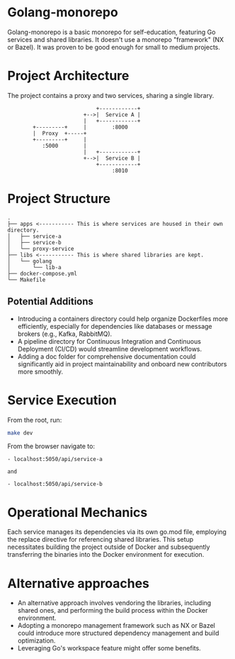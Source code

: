 # Golang-monorepo

Golang-monorepo is a basic monorepo for self-education, featuring Go services and shared libraries. It doesn't use a monorepo "framework" (NX or Bazel). It was proven to be good enough for small to medium projects.

# Project Architecture

The project contains a proxy and two services, sharing a single library.

```
                            +------------+
                        +-->|  Service A |
                        |   +------------+
        +---------+     |        :8000 
        |  Proxy  +-----+  
        +---------+     | 
           :5000        |  
                        |   +------------+
                        +-->|  Service B |
                            +------------+
                                 :8010
```

# Project Structure

```
.
├── apps <----------- This is where services are housed in their own directory.
│   ├── service-a
│   ├── service-b
│   └── proxy-service
├── libs <----------- This is where shared libraries are kept.
│   └── golang
│       └── lib-a
├── docker-compose.yml
└── Makefile
```

## Potential Additions

- Introducing a containers directory could help organize Dockerfiles more efficiently, especially for dependencies like databases or message brokers (e.g., Kafka, RabbitMQ).
- A pipeline directory for Continuous Integration and Continuous Deployment (CI/CD) would streamline development workflows.
- Adding a doc folder for comprehensive documentation could significantly aid in project maintainability and onboard new contributors more smoothly.

# Service Execution

From the root, run:

```bash
make dev
```

From the browser navigate to:
```
- localhost:5050/api/service-a

and

- localhost:5050/api/service-b
```

# Operational Mechanics

Each service manages its dependencies via its own go.mod file, employing the replace directive for referencing shared libraries. This setup necessitates building the project outside of Docker and subsequently transferring the binaries into the Docker environment for execution.

# Alternative approaches

- An alternative approach involves vendoring the libraries, including shared ones, and performing the build process within the Docker environment.
- Adopting a monorepo management framework such as NX or Bazel could introduce more structured dependency management and build optimization.
- Leveraging Go's workspace feature might offer some benefits.
